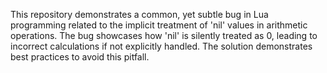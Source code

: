 This repository demonstrates a common, yet subtle bug in Lua programming related to the implicit treatment of 'nil' values in arithmetic operations.  The bug showcases how 'nil' is silently treated as 0, leading to incorrect calculations if not explicitly handled. The solution demonstrates best practices to avoid this pitfall.